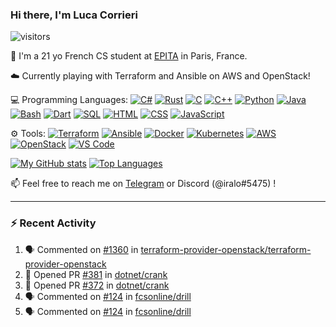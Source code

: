 ### Hi there, I'm Luca Corrieri

![visitors](https://visitor-badge.glitch.me/badge?page_id=corrieriluca.corrieriluca)

👋 I'm a 21 yo French CS student at [EPITA](https://www.epita.fr/) in Paris, France.

☁️ Currently playing with Terraform and Ansible on AWS and OpenStack!

💻 Programming Languages:
[![C#](https://img.shields.io/badge/C%23-1e9e25.svg?style=flat-square&logo=c%20sharp&logoColor=white)](#)
[![Rust](https://img.shields.io/badge/Rust-c14566?style=flat-square&logo=rust&logoColor=white)](#)
[![C](https://img.shields.io/badge/C-2570ae.svg?style=flat-square&logo=c&logoColor=white)](#)
[![C++](https://img.shields.io/badge/C%2b%2b-659bd3.svg?style=flat-square&logo=c%2B%2B&logoColor=white)](#)
[![Python](https://img.shields.io/badge/Python-3b78a7.svg?style=flat-square&logo=python&logoColor=white)](#)
[![Java](https://img.shields.io/badge/Java-ea2e2d.svg?style=flat-square&logo=java&logoColor=white)](#)
[![Bash](https://img.shields.io/badge/Bash-4ab056?style=flat-square&logo=gnu%20bash&logoColor=white)](#)
[![Dart](https://img.shields.io/badge/Dart-0175c2?style=flat-square&logo=dart&logoColor=white)](#)
[![SQL](https://img.shields.io/badge/SQL-eeeeee.svg?style=flat-square&logo=mysql&logoColor=black)](#)
[![HTML](https://img.shields.io/badge/HTML-f16625?style=flat-square&logo=html5&logoColor=white)](#)
[![CSS](https://img.shields.io/badge/CSS-264ee4?style=flat-square&logo=css3&logoColor=white)](#)
[![JavaScript](https://img.shields.io/badge/JavaScript-F7DF1E?style=flat-square&logo=javascript&logoColor=black)](#)

⚙️ Tools:
[![Terraform](https://img.shields.io/badge/Terraform-7B42BC?style=flat-square&logo=terraform&logoColor=white)](#)
[![Ansible](https://img.shields.io/badge/Ansible-000000?style=flat-square&logo=ansible&logoColor=white)](#)
[![Docker](https://img.shields.io/badge/Docker-2496ED?style=flat-square&logo=docker&logoColor=white)](#)
[![Kubernetes](https://img.shields.io/badge/Kubernetes-326CE5?style=flat-square&logo=kubernetes&logoColor=white)](#)
[![AWS](https://img.shields.io/badge/AWS-232F3E?style=flat-square&logo=amazonaws&logoColor=white)](#)
[![OpenStack](https://img.shields.io/badge/OpenStack-ED1944?style=flat-square&logo=openstack&logoColor=white)](#)
[![VS Code](https://img.shields.io/badge/VS%20Code-007ACC?style=flat-square&logo=visualstudiocode&logoColor=white)](#)

[![My GitHub stats](https://github-readme-stats.vercel.app/api?username=corrieriluca&hide_rank=true&count_private=true&include_all_commits=true&show_icons=true&theme=github_dark)](#)
[![Top Languages](https://github-readme-stats.vercel.app/api/top-langs/?username=corrieriluca&layout=compact&theme=github_dark)](#)

📫 Feel free to reach me on [Telegram](https://t.me/luccorri) or Discord (@iralo#5475) !

---

### :zap: Recent Activity

<!--START_SECTION:activity-->
1. 🗣 Commented on [#1360](https://github.com/terraform-provider-openstack/terraform-provider-openstack/issues/1360) in [terraform-provider-openstack/terraform-provider-openstack](https://github.com/terraform-provider-openstack/terraform-provider-openstack)
2. 💪 Opened PR [#381](https://github.com/dotnet/crank/pull/381) in [dotnet/crank](https://github.com/dotnet/crank)
3. 💪 Opened PR [#372](https://github.com/dotnet/crank/pull/372) in [dotnet/crank](https://github.com/dotnet/crank)
4. 🗣 Commented on [#124](https://github.com/fcsonline/drill/issues/124) in [fcsonline/drill](https://github.com/fcsonline/drill)
5. 🗣 Commented on [#124](https://github.com/fcsonline/drill/issues/124) in [fcsonline/drill](https://github.com/fcsonline/drill)
<!--END_SECTION:activity-->

